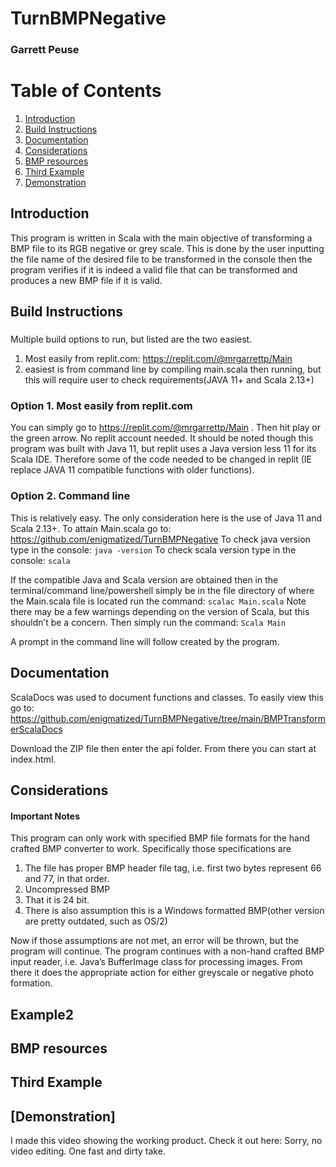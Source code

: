 # TurnBMPNegative

### Garrett Peuse

# Table of Contents
1. [Introduction](#introduction)
2. [Build Instructions](#build-to-run-instructions)
3. [Documentation](#documentation)
4. [Considerations](#considerations)
5. [BMP resources](#bmp-resources)
6. [Third Example](#third-example)
7. [Demonstration](#Demonstration)




## Introduction 
This program is written in Scala with the main objective of transforming a BMP file to its RGB negative or grey scale. This is done by the user inputting the file name of the  desired file to be transformed in the console then the program verifies if it is indeed a valid file that can be transformed and produces a new BMP file if it is valid.


## Build Instructions <a name="build-instructions" />
###
Multiple build options to run, but listed are the two easiest.
1. Most easily from replit.com: https://replit.com/@mrgarrettp/Main
2.  easiest is from command line by compiling main.scala then running, but this will require user to check requirements(JAVA 11+ and Scala 2.13+)

### Option 1. Most easily from replit.com
 You can simply go to https://replit.com/@mrgarrettp/Main . Then hit play or the green arrow. No replit account needed. It should be noted though this program was built with Java 11, but replit uses a Java version less 11 for its Scala IDE.  Therefore some of the code needed to be changed in replit (IE replace JAVA 11 compatible functions with older functions).



### Option 2. Command line
This is relatively easy. The only consideration here is the use of Java 11 and Scala 2.13+.
To attain Main.scala go to: https://github.com/enigmatized/TurnBMPNegative
To check java version type in the console: `java -version`
 To check scala version type in the console: `scala`

If the compatible Java and Scala version are obtained then in the terminal/command line/powershell simply be in the file directory of where the Main.scala file is located run the command: 
`scalac Main.scala`
Note there may be a few warnings depending on the version of Scala, but this shouldn’t be a concern.
Then simply run the command:
        `Scala Main`

A prompt in the command line will follow created by the program.



## Documentation
ScalaDocs was used to document functions and classes.
To easily view this go to: https://github.com/enigmatized/TurnBMPNegative/tree/main/BMPTransformerScalaDocs

Download the ZIP file then enter the api folder. From there you can start at index.html.

## Considerations
#### Important Notes
This program can only work with specified BMP file formats for the hand crafted BMP converter to work. Specifically those specifications are
1. The file has proper BMP header file tag, i.e. first two bytes represent 66 and 77, in that order.
2. Uncompressed BMP
3. That it is 24 bit.
4. There is also assumption this is a Windows formatted BMP(other version are pretty outdated, such as OS/2)

Now if those assumptions are not met, an error will be thrown, but the program will continue.
The program continues with a non-hand crafted BMP input reader, i.e. Java’s BufferImage class for processing images. From there it does the appropriate action for either greyscale or negative photo formation.



## Example2
## BMP resources
## Third Example
## [Demonstration]
I made this video showing the working product. Check it out here: 
Sorry, no video editing. One fast and dirty take.

